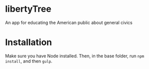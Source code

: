 # libertyTree
An app for educating the American public about general civics

# Installation
Make sure you have Node installed. Then, in the base folder, run `npm install`, and then `gulp`.
